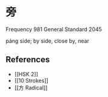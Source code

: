 # 旁
Frequency 981
General Standard 2045

páng
side; by side, close by, near

## References
- [[HSK 2]]
- [[10 Strokes]]
- [[方 Radical]]
